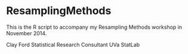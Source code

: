 ResamplingMethods
=================

This is the R script to accompany my Resampling Methods workshop in November 2014.

Clay Ford
Statistical Research Consultant
UVa StatLab
